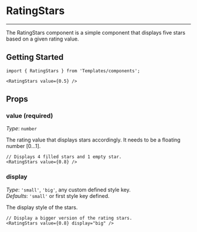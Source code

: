 # RatingStars
---
The RatingStars component is a simple component that displays five stars based on a given rating value.

## Getting Started

```markup
import { RatingStars } from 'Templates/components';

<RatingStars value={0.5} />
```

## Props

### value (required)

_Type_: `number`<br>

The rating value that displays stars accordingly. It needs to be a floating number [0...1].

```
// Displays 4 filled stars and 1 empty star.
<RatingStars value={0.8} />
```

### display

_Type_: `'small'`, `'big'`, any custom defined style key.<br>
_Defaults_: `'small'` or first style key defined.<br>

The display style of the stars. 

```
// Display a bigger version of the rating stars.
<RatingStars value={0.8} display="big" />
```

